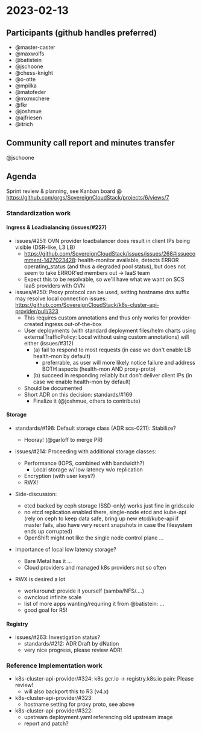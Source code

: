 # 2023-02-13

## Participants (github handles preferred)
* @master-caster
* @maxwolfs
* @batistein
* @jschoone
* @chess-knight
* @o-otte
* @mpilka
* @matofeder
* @mxmxchere
* @fkr
* @joshmue
* @ajfriesen
* @itrich

## Community call report and minutes transfer
  @jschoone

## Agenda
Sprint review & planning, see Kanban board @ https://github.com/orgs/SovereignCloudStack/projects/6/views/7

### Standardization work

#### Ingress & Loadbalancing (issues/#227)
* issues/#251: OVN provider loadbalancer does result in client IPs being visible (DSR-like, L3 LB)
  - https://github.com/SovereignCloudStack/issues/issues/268#issuecomment-1427023428:
    health-monitor available, detects ERROR operating_status (and thus a degraded pool status), but does not seem to take ERROR'ed members out -> IaaS team
  - Expect this to be resolvable, so we'll have what we want on SCS IaaS providers with OVN
* issues/#250: Proxy protocol can be used, setting hostname dns suffix may resolve local connection issues:
  https://github.com/SovereignCloudStack/k8s-cluster-api-provider/pull/323
  - This requires custom annotations and thus only works for provider-created ingress out-of-the-box
  - User deployments (with standard deployment files/helm charts using externalTrafficPolicy: Local without using custom annotations) will either (issues/#312)
    * (a) fail to respond to most requests (in case we don't enable LB health-mon by default)
      - preferrable, as user will more likely notice failure and address BOTH aspects (health-mon AND proxy-proto)
    * (b) succeed in responding reliably but don't deliver client IPs (in case we enable health-mon by default)
  - Should be documented
  - Short ADR on this decision: standards/#169
    * Finalize it (@joshmue, others to contribute)

#### Storage
* standards/#198: Default storage class (ADR scs-0211): Stabilize?
  - Hooray! (@garloff to merge PR)
* issues/#214: Proceeding with additional storage classes:
  - Performance (IOPS, combined with bandwidth?)
    * Local storage w/ low latency w/o replication
  - Encryption (with user keys?)
  - RWX!

* Side-discussion:
  - etcd backed by ceph storage (SSD-only) works just fine in gridscale
  - no etcd replication enabled there, single-node etcd and kube-api (rely on ceph to keep data safe, bring up new etcd/kube-api if master fails, also have very recent snapshots in case the filesystem ends up corrupted)
  - OpenShift might not like the single node control plane ...

* Importance of local low latency storage?
  - Bare Metal has it ...
  - Cloud providers and managed k8s providers not so often

* RWX is desired a lot
  - workaround: provide it yourself (samba/NFS/....)
  - owncloud infinite scale
  - list of more apps wanting/requiring it from @batistein: ...
  - good goal for R5!

#### Registry
* issues/#263: Investigation status?
  * standards/#212: ADR Draft by dNation
  * very nice progress, please review ADR!

### Reference Implementation work
* k8s-cluster-api-provider/#324: k8s.gcr.io -> registry.k8s.io pain: Please review!
  - will also backport this to R3 (v4.x)
* k8s-cluster-api-provider/#323:
  - hostname setting for proxy proto, see above
* k8s-cluster-api-provider/#322:
  - upstream deployment.yaml referencing old upstream image
  - report and patch?
